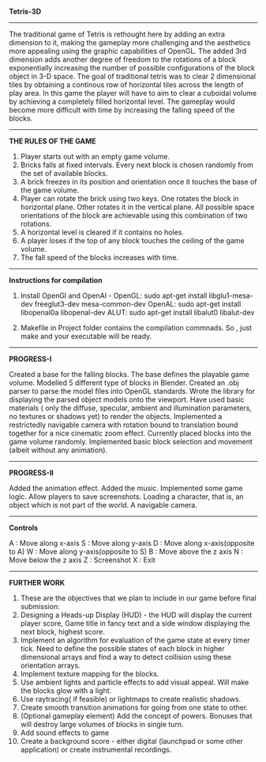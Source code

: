 **Tetris-3D**

--------------------------------------------------------------------------

The traditional game of Tetris is rethought here by adding an extra dimension to it, making the gameplay more challenging and the aesthetics more appealing using the graphic capabilities of OpenGL.
The added 3rd dimension adds another degree of freedom to the rotations of a block exponentially increasing the number of possible configurations of the block object in 3-D space. The goal of traditional tetris was to clear 2 dimensional tiles by obtaining a continous row of horizontal tiles across the length of play area. In this game the player will have to aim to clear a cuboidal volume by achieving a completely filled horizontal level.  The gameplay would become more difficult with time by increasing the falling speed of the blocks. 

--------------------------------------------------------------------------

**THE RULES OF THE GAME**

1.	Player starts out with an empty game volume.
2.	Bricks falls at fixed intervals. Every next block is chosen randomly from the set of available blocks.
3.	A brick freezes in its position and orientation once it touches the base of the game volume.
4.	Player can rotate the brick using two keys. One rotates the block in horizontal plane. Other rotates it in the vertical 	plane. All possible space orientations of the block are achievable using this combination of two rotations.
5.	A horizontal level is cleared if it contains no holes.
6.	A player loses if the top of any block touches the ceiling of the game volume.
7.	The fall speed of the blocks increases with time.

--------------------------------------------------------------------------

**Instructions for compilation**

1.	Install OpenGl and OpenAl -
	OpenGL: sudo apt-get install libglu1-mesa-dev freeglut3-dev mesa-common-dev
	OpenAL: sudo apt-get install libopenal0a libopenal-dev
	ALUT:   sudo apt-get install libalut0 libalut-dev

2.	Makefile in Project folder contains the compilation commnads. So , just make and your executable will be ready.

--------------------------------------------------------------------------

**PROGRESS-I**

Created a base for the falling blocks. The base defines the playable game volume.
Modelled 5 different type of blocks in Blender.
Created an .obj parser to parse the model files into OpenGL standards.
Wrote the library for displaying the parsed object models onto the viewport.
Have used basic materials ( only the diffuse, specular, ambient and illumination parameters, no textures or shadows yet) to render the objects.
Implemented a restrictedly navigable camera with rotation bound to translation bound together for a nice cinematic zoom effect.
Currently placed blocks into the game volume randomly.
Implemented basic block selection and movement (albeit without any animation).

--------------------------------------------------------------------------

**PROGRESS-II**

Added the animation effect.
Added the music.
Implemented some game logic.
Allow players to save screenshots.
Loading a character, that is, an object which is not part of the world. 
A navigable camera.

--------------------------------------------------------------------------

**Controls**

A : Move along x-axis
S : Move along y-axis
D : Move along x-axis(opposite to A)
W : Move along y-axis(opposite to S)
B : Move above the z axis
N : Move below the z axis
Z : Screenshot
X : Exit

--------------------------------------------------------------------------

**FURTHER WORK**

1.	These are the objectives that we plan to include in our game before final submission:
2.	Designing a Heads-up Display (HUD) - the HUD will display the current player score, Game title in fancy text and a side 	window displaying the next block, highest score.
3.	Implement an algorithm for evaluation of the game state at every timer tick. Need to define the possible states of each 	block in higher dimensional arrays and find a way to detect collision using these orientation arrays.
4.	Implement texture mapping for the blocks.
5.	Use ambient lights and particle effects to add visual appeal. Will make the blocks glow with a light.
6.	Use raytracing( if feasible) or lightmaps to create realistic shadows.
7.	Create smooth transition animations for going from one state to other.
8.	(Optional gameplay element) Add the concept of powers. Bonuses that will destroy large volumes of blocks in single turn.
9.	Add sound effects to game
10.	Create a background score - either digital (launchpad or some other application) or create instrumental recordings.  
